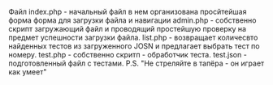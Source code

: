 Файл index.php - начальный файл в нем организована просйтейшая форма форма для загрузки файла и навигации
admin.php - собственно скрипт загружающий файл и проводящий простейшую проверку на предмет успешности загрузки файла.
list.php - возвращает количесвто найденных тестов из загруженного JOSN и предлагает выбрать тест по номеру.
test.php - собственно скритп - обработчик теста.
test.json - подготовленный файл с тестами.
P.S. "Не стреляйте в тапёра - он играет как умеет"
